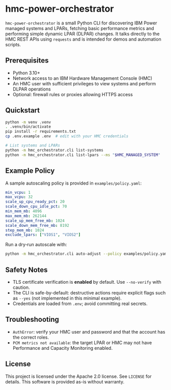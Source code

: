# hmc-power-orchestrator

`hmc-power-orchestrator` is a small Python CLI for discovering IBM Power
managed systems and LPARs, fetching basic performance metrics and performing
simple dynamic LPAR (DLPAR) changes.  It talks directly to the HMC REST APIs
using `requests` and is intended for demos and automation scripts.

## Prerequisites

* Python 3.10+
* Network access to an IBM Hardware Management Console (HMC)
* An HMC user with sufficient privileges to view systems and perform DLPAR
  operations
* Optional: firewall rules or proxies allowing HTTPS access

## Quickstart

```bash
python -m venv .venv
. .venv/bin/activate
pip install -r requirements.txt
cp .env.example .env  # edit with your HMC credentials

# List systems and LPARs
python -m hmc_orchestrator.cli list-systems
python -m hmc_orchestrator.cli list-lpars --ms "$HMC_MANAGED_SYSTEM"
```

## Example Policy

A sample autoscaling policy is provided in `examples/policy.yaml`:

```yaml
min_vcpu: 1
max_vcpu: 32
scale_up_cpu_ready_pct: 20
scale_down_cpu_idle_pct: 70
min_mem_mb: 4096
max_mem_mb: 262144
scale_up_mem_free_mb: 1024
scale_down_mem_free_mb: 8192
step_mem_mb: 1024
exclude_lpars: ["VIOS1", "VIOS2"]
```

Run a dry‑run autoscale with:

```bash
python -m hmc_orchestrator.cli auto-adjust --policy examples/policy.yaml --dry-run -v
```

## Safety Notes

* TLS certificate verification is **enabled** by default. Use `--no-verify`
  with caution.
* The CLI is safe-by-default: destructive actions require explicit flags such
  as `--yes` (not implemented in this minimal example).
* Credentials are loaded from `.env`; avoid committing real secrets.

## Troubleshooting

* `AuthError`: verify your HMC user and password and that the account has the
  correct roles.
* `PCM metrics not available`: the target LPAR or HMC may not have Performance
  and Capacity Monitoring enabled.

## License

This project is licensed under the Apache 2.0 license.  See `LICENSE` for
details.  This software is provided as-is without warranty.
